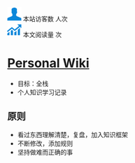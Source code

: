 <link rel="stylesheet" href="https://cdn.jsdelivr.net/npm/font-awesome@4.7.0/css/font-awesome.min.css">

<!-- <script async src="//busuanzi.ibruce.info/busuanzi/2.3/busuanzi.pure.mini.js"></script> -->
<!-- <script async src="https://cdn.jsdelivr.net/npm/busuanzi@2.3.0/bsz.pure.mini.min.js">
</script> -->

<span id="busuanzi_container_site_uv">
   <img src="_media/visit.svg" data-origin="view.svg" alt data-no-zoom> 本站访客数<span id="busuanzi_value_site_uv"><i class="fa fa-spinner fa-spin"></i></span> 人次
</span>
<br>
<span id="busuanzi_container_page_pv">
   <img src="_media/view.svg" data-origin="view.svg" alt data-no-zoom> 本文阅读量 <span id="busuanzi_value_page_pv"><i class="fa fa-spinner fa-spin"></i></span> 次
</span>

# [Personal Wiki](https://grakke.github.io/note/)

* 目标：全栈
* 个人知识学习记录

## 原则

* 看过东西理解清楚，复盘，加入知识框架
* 不断修改，添加规则
* 坚持做难而正确的事